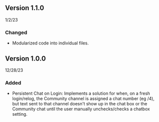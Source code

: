 ## Version 1.1.0 
1/2/23
### Changed
- Modularized code into individual files. 

## Version 1.0.0 
12/28/23
### Added 
- Persistent Chat on Login: Implements a solution for when, on a fresh login/relog, the Community channel is assigned a chat number (eg /4), but text sent to that channel doesn't show up in the chat box or the Community chat until the user manually unchecks/checks a chatbox setting.
